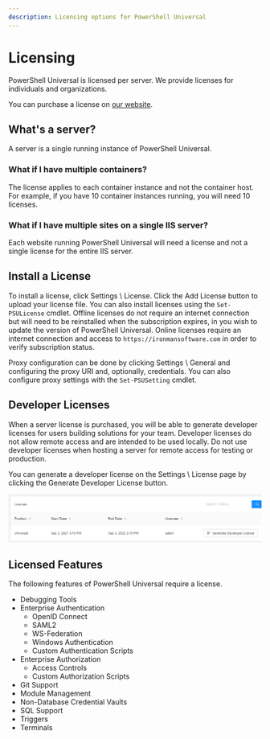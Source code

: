 ```yaml
---
description: Licensing options for PowerShell Universal
---
```


# Licensing

PowerShell Universal is licensed per server. We provide licenses for individuals and organizations.

You can purchase a license on [our website](https://ironmansoftware.com/pricing/powershell-universal).&#x20;

## What's a server?&#x20;

A server is a single running instance of PowerShell Universal.&#x20;

### What if I have multiple containers?&#x20;

The license applies to each container instance and not the container host. For example, if you have 10 container instances running, you will need 10 licenses.&#x20;

### What if I have multiple sites on a single IIS server?

Each website running PowerShell Universal will need a license and not a single license for the entire IIS server.&#x20;

## Install a License&#x20;

To install a license, click Settings \ License. Click the Add License button to upload your license file. You can also install licenses using the `Set-PSULicense` cmdlet. Offline licenses do not require an internet connection but will need to be reinstalled when the subscription expires, in you wish to update the version of PowerShell Universal. Online licenses require an internet connection and access to `https://ironmansoftware.com` in order to verify subscription status.&#x20;

Proxy configuration can be done by clicking Settings \ General and configuring the proxy URI and, optionally, credentials. You can also configure proxy settings with the `Set-PSUSetting` cmdlet.&#x20;

## Developer Licenses

When a server license is purchased, you will be able to generate developer licenses for users building solutions for your team. Developer licenses do not allow remote access and are intended to be used locally. Do not use developer licenses when hosting a server for remote access for testing or production.

You can generate a developer license on the Settings \ License page by clicking the Generate Developer License button.&#x20;

![Generate Developer License](<.gitbook/assets/image (316).png>)

## Licensed Features

The following features of PowerShell Universal require a license.&#x20;

* Debugging Tools
* Enterprise Authentication
  * OpenID Connect
  * SAML2
  * WS-Federation
  * Windows Authentication
  * Custom Authentication Scripts
* Enterprise Authorization
  * Access Controls
  * Custom Authorization Scripts
* Git Support
* Module Management
* Non-Database Credential Vaults
* SQL Support
* Triggers
* Terminals

